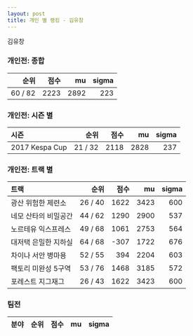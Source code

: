 ```yaml
---
layout: post
title: 개인 별 랭킹 - 김유창
---
```


김유창

### 개인전: 종합

| 순위 | 점수 | mu | sigma |
|---:|---:|---:|---:|
| 60 / 82 | 2223 | 2892 | 223 |

### 개인전: 시즌 별

| 시즌 | 순위 | 점수 | mu | sigma |
|:---|---:|---:|---:|---:|
| 2017 Kespa Cup | 21 / 32 | 2118 | 2828 | 237 |

### 개인전: 트랙 별

| 트랙 | 순위 | 점수 | mu | sigma |
|:---|---:|---:|---:|---:|
| 광산 위험한 제련소 | 26 / 40 | 1622 | 3423 | 600 |
| 네모 산타의 비밀공간 | 44 / 62 | 1290 | 2900 | 537 |
| 노르테유 익스프레스 | 49 / 68 | 1061 | 2753 | 564 |
| 대저택 은밀한 지하실 | 64 / 68 | -307 | 1722 | 676 |
| 차이나 서안 병마용 | 52 / 55 | 394 | 2204 | 603 |
| 팩토리 미완성 5구역 | 53 / 76 | 1468 | 3185 | 572 |
| 포레스트 지그재그 | 26 / 43 | 1622 | 3423 | 600 |

### 팀전

| 분야 | 순위 | 점수 | mu | sigma |
|:---|---:|---:|---:|---:|
